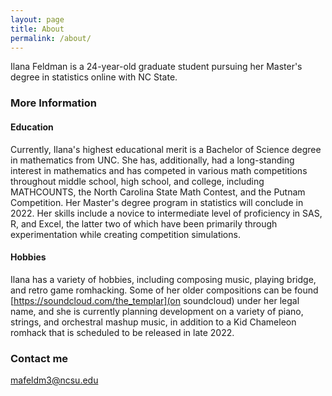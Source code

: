 ```yaml
---
layout: page
title: About
permalink: /about/
---
```


Ilana Feldman is a 24-year-old graduate student pursuing her Master's degree in statistics online with NC State.

### More Information

#### Education

Currently, Ilana's highest educational merit is a Bachelor of Science degree in mathematics from UNC. She has, additionally, had a long-standing interest in mathematics and has competed in various math competitions throughout middle school, high school, and college, including MATHCOUNTS, the North Carolina State Math Contest, and the Putnam Competition. Her Master's degree program in statistics will conclude in 2022. Her skills include a novice to intermediate level of proficiency in SAS, R, and Excel, the latter two of which have been primarily through experimentation while creating competition simulations. 

#### Hobbies

Ilana has a variety of hobbies, including composing music, playing bridge, and retro game romhacking. Some of her older compositions can be found [https://soundcloud.com/the_templar](on soundcloud) under her legal name, and she is currently planning development on a variety of piano, strings, and orchestral mashup music, in addition to a Kid Chameleon romhack that is scheduled to be released in late 2022.

### Contact me

[mafeldm3@ncsu.edu](mailto:mafeldm3@ncsu.edu)
